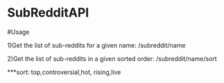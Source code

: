 # SubRedditAPI

#Usage

1)Get the list of sub-reddits for a given name:
/subreddit/name


2)Get the list of sub-reddits in a given sorted order:
/subreddit/name/sort


***sort: top,controversial,hot, rising,live


